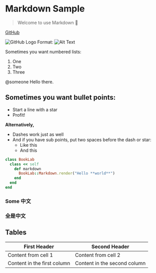 # Markdown Sample

> Welcome to use Markdown 🎉

[GitHub](http://github.com)

![GitHub Logo](/images/logo.png)
Format: ![Alt Text](https://github.com)

Sometimes you want numbered lists:

1. One
2. Two
3. Three

@someone Hello there.

## Sometimes you want bullet points:

* Start a line with a star
* Profit!

**Alternatively,**

- Dashes work just as well
- And if you have sub points, put two spaces before the dash or star:
  - Like this
  - And this

```rb
class BookLab
  class << self
    def markdown
      BookLab::Markdown.render("Hello **world**")
    end
  end
end
```

### Some 中文

### 全是中文

## Tables

First Header | Second Header
------------ | -------------
Content from cell 1 | Content from cell 2
Content in the first column | Content in the second column
